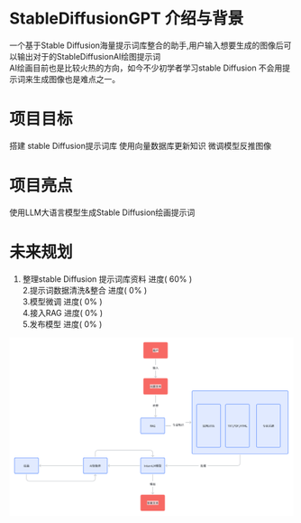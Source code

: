 # StableDiffusionGPT 介绍与背景
一个基于Stable Diffusion海量提示词库整合的助手,用户输入想要生成的图像后可以输出对于的StableDiffusionAI绘图提示词  
AI绘画目前也是比较火热的方向，如今不少初学者学习stable Diffusion 不会用提示词来生成图像也是难点之一。
# 项目目标
搭建 stable Diffusion提示词库
使用向量数据库更新知识
微调模型反推图像
# 项目亮点
使用LLM大语言模型生成Stable Diffusion绘画提示词
# 未来规划  

1. 整理stable Diffusion 提示词库资料  进度( 60% )  
2.提示词数据清洗&整合                 进度( 0% )  
3.模型微调                            进度( 0% )  
4.接入RAG                             进度( 0% )  
5.发布模型                            进度( 0% )  

![Architecture process.png](image%2FArchitecture%20process.png)

